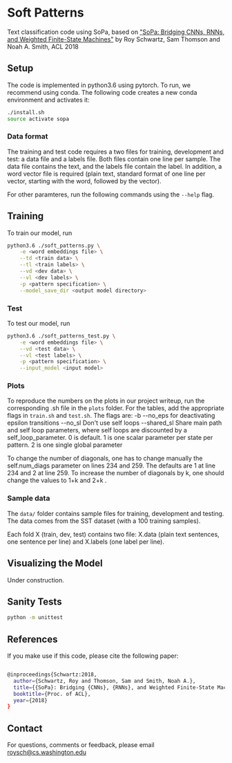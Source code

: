 # Soft Patterns
Text classification code using SoPa, based on ["SoPa: Bridging CNNs, RNNs, and Weighted Finite-State Machines"](https://arxiv.org/abs/1805.06061) by Roy Schwartz, Sam Thomson and Noah A. Smith, ACL 2018


## Setup

The code is implemented in python3.6 using pytorch. To run, we recommend using conda. The following code creates a new conda environment and activates it:

```bash
./install.sh
source activate sopa
```

### Data format
The training and test code requires a two files for training, development and test: a data file and a labels file.
Both files contain one line per sample. The data file contains the text, and the labels file contain the label.
In addition, a word vector file is required (plain text, standard format of one line per vector, starting with the word, followed by the vector).

For other paramteres, run the following commands using the ```--help``` flag.

## Training

To train our model, run

```bash
python3.6 ./soft_patterns.py \
    -e <word embeddings file> \
    --td <train data> \
    --tl <train labels> \
    --vd <dev data> \
    --vl <dev labels> \
    -p <pattern specification> \
    --model_save_dir <output model directory>
```

### Test
To test our model, run

```bash
python3.6 ./soft_patterns_test.py \
    -e <word embeddings file> \
    --vd <test data> \
    --vl <test labels> \
    -p <pattern specification> \
    --input_model <input model>
```

### Plots
To reproduce the numbers on the plots in our project writeup, run the corresponding .sh file in the ```plots``` folder.
For the tables, add the appropriate flags in ```train.sh``` and ```test.sh```. The flags are:
  -b <batch size> 
  --no_eps            for deactivating epsilon transitions
  --no_sl             Don't use self loops
  --shared_sl         Share main path and self loop parameters, where self loops are discounted by a self_loop_parameter. 0 is default. 1 is one scalar parameter per state per pattern. 2 is one single global parameter

To change the number of diagonals, one has to change manually the self.num_diags parameter on lines 234 and 259. The defaults are 1 at line 234 and 2 at line 259. To increase the number of diagonals by k, one should change the values to 1+k and 2+k .

### Sample data
The ```data/``` folder contains sample files for training, development and testing. 
The data comes from the SST dataset (with a 100 training samples).

Each fold X (train, dev, test) contains two file: X.data (plain text sentences, one sentence per line) and X.labels (one label per line).


## Visualizing the Model
Under construction.

## Sanity Tests

```bash
python -m unittest
```

## References
If you make use if this code, please cite the following paper:

```bash

@inproceedings{Schwartz:2018,
  author={Schwartz, Roy and Thomson, Sam and Smith, Noah A.},
  title={{SoPa}: Bridging {CNNs}, {RNNs}, and Weighted Finite-State Machines},
  booktitle={Proc. of ACL},
  year={2018}
}
```

## Contact

For questions, comments or feedback, please email roysch@cs.washington.edu
